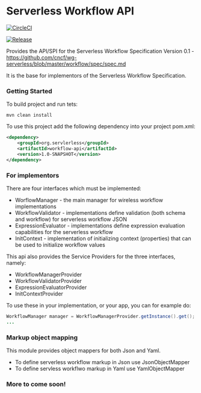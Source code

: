 # Serverless Workflow API

[![CircleCI](https://circleci.com/gh/serverless-workflow/workflow-api.svg?style=svg)](https://circleci.com/gh/serverless-workflow/workflow-api)

[![Release](https://jitpack.io/v/User/Repo.svg)](https://jitpack.io/#User/Repo)

Provides the API/SPI for the
Serverless Workflow Specification Version 0.1 - https://github.com/cncf/wg-serverless/blob/master/workflow/spec/spec.md

It is the base for implementors of the Serverless Workflow Specification.

### Getting Started

To build project and run tets:

```
mvn clean install
```

To use this project add the following dependency into your project pom.xml:

```xml
<dependency>
    <groupId>org.servlerless</groupId>
    <artifactId>workflow-api</artifactId>
    <version>1.0-SNAPSHOT</version>
</dependency>
```
### For implementors
There are four interfaces which must be implemented:
* WorflowManager - the main manager for wireless workflow implementations
* WorkflowValidator - implementations define validation (both schema and workflow) for serverless workflow JSON
* ExpressionEvaluator - implementations define expression evaluation capabilities for the serverless workflow
* InitContext - implementation of initializing context (properties) that can be used to initialize workflow values

This api also provides the Service Providers for the three interfaces, namely:
 * WorkflowManagerProvider
 * WorkflowValidatorProvider
 * ExpressionEvaluatorProvider
 * InitContextProvider
 
 To use these in your implementation, or your app, you can for example do:
 
```java
WorkflowManager manager = WorkflowManagerProvider.getInstance().get();
...
```

### Markup object mapping
This module provides object mappers for both Json and Yaml. 
* To define serverless workflow markup in Json use JsonObjectMapper
* To define servless workflwo markup in Yaml use YamlObjectMapper

### More to come soon!


